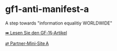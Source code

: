 # gf1-anti-manifest-a
A step towards "information equalitiy WORLDWIDE"

<footer>
  <a href="https://medium.com/@adeb2k3/kann-gedanken-freiheit-als-pflicht-im-digitalen-raum-existieren-der-kontrollverlust-918f4fb3668d" 
     target="_blank" rel="noopener">➡ Lesen Sie den GF‑1§‑Artikel</a>
  <br><br>
  <a href="https://HookedToFate.github.io/gf1-anti-manifest-a">⇄ Partner‑Mini‑Site A</a>
</footer>
